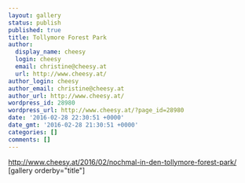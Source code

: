 ```yaml
---
layout: gallery
status: publish
published: true
title: Tollymore Forest Park
author:
  display_name: cheesy
  login: cheesy
  email: christine@cheesy.at
  url: http://www.cheesy.at/
author_login: cheesy
author_email: christine@cheesy.at
author_url: http://www.cheesy.at/
wordpress_id: 28980
wordpress_url: http://www.cheesy.at/?page_id=28980
date: '2016-02-28 22:30:51 +0000'
date_gmt: '2016-02-28 21:30:51 +0000'
categories: []
comments: []
---
```

http://www.cheesy.at/2016/02/nochmal-in-den-tollymore-forest-park/
[gallery orderby="title"]
